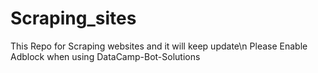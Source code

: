 # Scraping_sites
This Repo for Scraping websites and it will keep update\n
Please Enable Adblock when using DataCamp-Bot-Solutions
